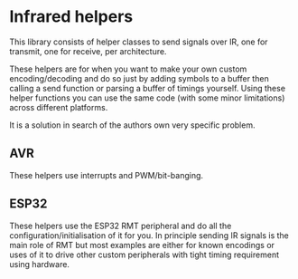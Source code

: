 # Infrared helpers
This library consists of helper classes to send signals over IR, one for transmit, one for receive, per architecture.

These helpers are for when you want to make your own custom encoding/decoding and do so just by adding symbols to a buffer then calling a send function or parsing a buffer of timings yourself. Using these helper functions you can use the same code (with some minor limitations) across different platforms.

It is a solution in search of the authors own very specific problem.

## AVR

These helpers use interrupts and PWM/bit-banging.

## ESP32

These helpers use the ESP32 RMT peripheral and do all the configuration/initialisation of it for you. In principle sending IR signals is the main role of RMT but most examples are either for known encodings or uses of it to drive other custom peripherals with tight timing requirement using hardware. 
